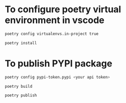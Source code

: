 # To configure poetry virtual environment in vscode

```sh
poetry config virtualenvs.in-project true

poetry install
```

# To publish PYPI package

```sh
poetry config pypi-token.pypi <your api token>

poetry build

poetry publish
```
